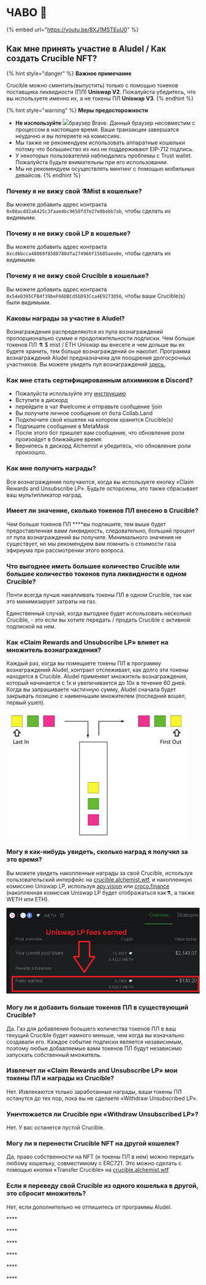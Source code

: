 # ЧАВО 📖

{% embed url="https://youtu.be/8XJ1MSTEuU0" %}

## **Как мне принять участие в Aludel / Как создать Crucible NFT?**

{% hint style="danger" %}
**Важное примечание** 

Crucible можно сминтить\(выпустить\) только с помощью токенов поставщика ликвидности \(ПЛ\) **Uniswap V2**. Пожалуйста убедитесь, что вы используете именно их, а не токены ПЛ **Uniswap V3**.
{% endhint %}

{% hint style="warning" %}
**Меры предосторожности**

* **Не изспользуйте** ![](../.gitbook/assets/brave.png)браузер Brave. Данный браузер несовместим с процессом в настоящее время. Ваши транзакции завершатся неудачно и вы потеряете на комиссиях.
* Мы также не рекомендуем использовать аппаратные кошельки потому что большинство из низ не поддерживают EIP-712 подпись.
* У некоторых пользователей наблюдались проблемы с Trust wallet. Пожалуйста будьте внимательны при его использовании.
* Мы не рекомендуем осуществлять минтинг с помощью мобильных девайсов.
{% endhint %}

### **Почему я не вижу свой ⚗️Mist в кошельке?**

Вы можете добавить адрес контракта `0x88acdd2a6425c3faae4bc9650fd7e27e0bebb7ab`, чтобы сделать их видимыми.

### **Почему я не вижу свой LP в кошельке?**

Вы можете добавить адрес контракта `0xcd6bcca48069f8588780dfa274960f15685aee0e`, чтобы сделать их видимыми.

### **Почему я не вижу свой Crucible в кошельке?**

Вы можете добавить адрес контракта `0x54e0395CFB4f39beF66DBCd5bD93Cca4E9273D56`, чтобы ваши Crucible\(s\) были видимыми.

### **Каковы награды за участие в Aludel?**

Вознаграждения распределяются из пула вознаграждений пропорционально сумме и продолжительности подписки. Чем больше токенов ПЛ ⚗️ $ mist / ETH Uniswap вы внесете и чем дольше вы их будете хранить, тем больше вознаграждений он накопит. Программа вознаграждений Aludel предназначена для поощрения долгосрочных участников. Вы можете увидеть пул вознаграждений [здесь.](https://etherscan.io/address/0x04108d6e9a51bec5170f8fd953a156cf754ba541)

### **Как мне стать сертифицированным алхимиком в Discord?**

* Пожалуйста используйте эту [инструкцию](https://docs.alchemist.wtf/mist/v/russian/crucible/how-to-become-a-certified-alchemist-on-discord-ru)
* Вступите в дискорд
* перейдите в чат \#welcome и отправьте сообщение !join
* Вы получите личное сообщение от бота Collab.Land
* Подключите свой кошелек на котором хранится Crucible\(s\)
* Подпишите сообщение в MetaMask
* После этого бот пришлет вам сообщение, что обновление роли произойдет в ближайшее время.
* Вернитесь в дискорд Alchemist и убедитесь, что обновление роли произошло.

### **Как мне получить награды?**

Все вознаграждения получаются, когда вы используете кнопку «Claim Rewards and Unsubscribe LP». Будьте осторожны, это также сбрасывает ваш мультипликатор наград.

### **Имеет ли значение, сколько токенов ПЛ внесено в Crucible?**

Чем больше токенов ПЛ ****вы подпишите, тем выше будет предоставленная вами ликвидность, следовательно, больший процент от пула вознаграждений вы получите. Минимального значения не существует, но мы рекомендуем вам помнить о стоимости газа эфириума при рассмотрении этого вопроса.

### **Что выгоднее иметь большее количество Crucible или большее количество токенов пула ликвидности в одном Crucible?**

Почти всегда лучше накапливать токены ПЛ в одном Crucible, так как это минимизирует затраты на газ.

Единственный случай, когда выгоднее будет использовать несколько Crucible, - это если вы хотите передать / продать Crucible с активной подпиской на нем.

### **Как «Claim Rewards and Unsubscribe LP» влияет на множитель вознаграждения?**

Каждый раз, когда вы помещаете токены ПЛ в программу вознаграждений Aludel, контракт отслеживает, как долго эти токены находятся в Crucible. Aludel применяет множитель вознаграждения, который начинается с 1x и увеличивается до 10x в течение 60 дней. Когда вы запрашиваете частичную сумму, Aludel сначала будет закрывать позицию с наименьшим множителем \(последний вошел, первый ушел\).

![](../.gitbook/assets/untitled%20%281%29.png)

### **Могу я как-нибудь увидеть, сколько наград я получил за это время?**

Вы можете увидеть накопленные награды за свой Crucible, используя пользовательский интерфейс на [crucible.alchemist.wtf](https://crucible.alchemist.wtf/), и накопленную комиссию Uniswap LP, используя [apy.vision](https://apy.vision/) или [croco.finance](https://croco.finance/) \(накопленная комиссия Uniswap LP будет отображаться как⚗️, а также WETH или ETH\).

![croco.finance](../.gitbook/assets/untitled.png)

### **Могу ли я добавить больше токенов ПЛ в существующий Crucible?**

Да. Газ для добавления большего количества токенов ПЛ в ваш текущий Crucible будет намного меньше, чем когда вы изначально создавали его. Каждое событие подписки является независимым, поэтому любые добавляемые вами токенов ПЛ будут независимо запускать собственный множитель.

### **Извлечет ли «Claim Rewards and Unsubscribe LP» мои токены ПЛ и награды из Crucible?**

Нет. Извлекаются только заработанные награды, ваши токены  ПЛ останутся до тех пор, пока вы не сделаете «Withdraw Unsubscribed LP».

### **Уничтожается ли Crucible при «Withdraw Unsubscribed LP»?**

Нет. У вас останется пустой Crucible.

### **Могу ли я перенести Crucible NFT на другой кошелек?**

Да, право собственности на NFT \(и токены ПЛ в нем\) можно передать любому кошельку, совместимому с ERC721. Это можно сделать с помощью кнопки «Transfer Crucible» на [crucible.alchemist.wtf](https://crucible.alchemist.wtf/)

### **Если я переведу свой Crucible из одного кошелька в другой, это сбросит множитель?**

Нет, если дополнительно не отпишитесь от программы Aludel.

\*\*\*\*

\*\*\*\*

\*\*\*\*

\*\*\*\*

\*\*\*\*

\*\*\*\*

